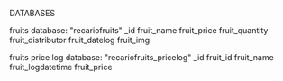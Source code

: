 DATABASES

fruits database: "recariofruits"
	_id
	fruit_name
	fruit_price
	fruit_quantity
	fruit_distributor
	fruit_datelog
	fruit_img

fruits price log database: "recariofruits_pricelog"
	_id
	fruit_id
	fruit_name
	fruit_logdatetime
	fruit_price